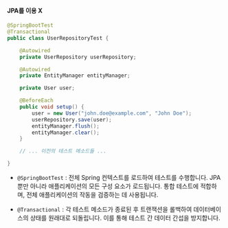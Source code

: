 #### JPA를 이용 X
```java
@SpringBootTest
@Transactional
public class UserRepositoryTest {

    @Autowired
    private UserRepository userRepository;

    @Autowired
    private EntityManager entityManager;

    private User user;

    @BeforeEach
    public void setup() {
        user = new User("john.doe@example.com", "John Doe");
        userRepository.save(user);
        entityManager.flush();
        entityManager.clear();
    }

    // ... 이전의 테스트 메소드들 ...

}
```
- `@SpringBootTest` : 전체 Spring 컨텍스트를 로드하여 테스트를 수행합니다. JPA뿐만 아니라 애플리케이션의 모든 구성 요소가 로드됩니다. 통합 테스트에 적합하며, 전체 애플리케이션의 작동을 검증하는 데 사용됩니다.

- `@Transactional` : 각 테스트 메소드가 종료된 후 트랜잭션을 롤백하여 데이터베이스의 상태를 원래대로 되돌립니다. 이를 통해 테스트 간 데이터 간섭을 방지합니다.

